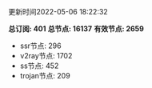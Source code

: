 更新时间2022-05-06 18:22:32

**总订阅: 401**
**总节点: 16137**
**有效节点: 2659**
- ssr节点: 296
- v2ray节点: 1702
- ss节点: 452
- trojan节点: 209
